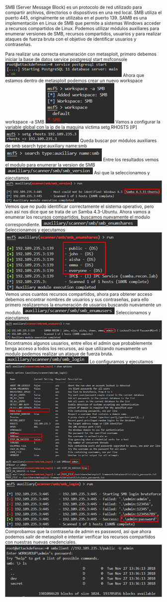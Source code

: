 SMB (Server Message Block) es un protocolo de red utilizado para compartir archivos, directorios o dispositivos en una red local.
SMB utiliza el puerto 445, originalmente se utilizaba en el puerto 139.
SAMB es una implementación en Linux de SMB que permite a sistemas Windows acceder a recursos compartidos de Linux.
Podemos utilizar módulos auxiliares para enumerar versiones de SMB, recursos compartidos, usuarios y para realizar ataques de fuerza bruta con el objetivo de identificar usuarios y contraseñas.

Para realizar una correcta enumeración con metasploit, primero debemos iniciar la base de datos
	service postgresql start
	msfconsole
![](../../../Images/Pasted%20image%2020231217155141.png)
Ahora que estamos dentro de metasploit podemos crear un nuevo workspace
	workspace -a SMB
![](../../../Images/Pasted%20image%2020231217155308.png)
Vamos a configurar la variable global con la ip de la maquina victima
	setg RHOSTS [IP]
![](../../../Images/Pasted%20image%2020231217155242.png)
Queda buscar por módulos auxiliares de smb
	search type:auxiliary name:smb
![](../../../Images/Pasted%20image%2020231217155335.png)
Entre los resultados vemos el modulo para enumerar la version de SMB
![](../../../Images/Pasted%20image%2020231217155359.png)
Asi que la seleccionamos y ejecutamos
![](../../../Images/Pasted%20image%2020231217155431.png)
Vemos que no pudo identificar correctamente el sistema operativo, pero aun asi nos dice que se trata de un Samba 4.3-Ubuntu.
Ahora vamos a enumerar los recursos compartidos, buscamos nuevamente el modulo correspondiente.
![](../../../Images/Pasted%20image%2020231217155531.png)
Seleccionamos y ejecutamos
![](../../../Images/Pasted%20image%2020231217155605.png)
Vemos unos cuantos recursos compartidos, ahora para obtener acceso debemos encontrar nombres de usuarios y sus contraseñas, para ello primero realizaremos la enumeración de usuarios buscando nuevamente un modulo.
![](../../../Images/Pasted%20image%2020231217155701.png)
Seleccionamos y ejecutamos
![](../../../Images/Pasted%20image%2020231217155729.png)
Encontramos algunos usuarios, entre ellos el admin que probablemente tenga acceso a todos los recursos, asi que utilizando nuevamente un modulo podemos realizar un ataque de fuerza bruta.
![](../../../Images/Pasted%20image%2020231217155813.png)
Lo configuramos y ejecutamos
![](../../../Images/Pasted%20image%2020231217155952.png)
![](../../../Images/Pasted%20image%2020231217160009.png)
Comprobamos que la contraseña de admin es password, así que ahora podemos salir de metasploit e intentar verificar los recursos compartidos con nuestras nuevas credenciales.
![](../../../Images/Pasted%20image%2020231217160617.png)

